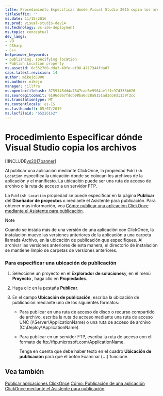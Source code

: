 ```yaml
---
title: Procedimiento Especificar dónde Visual Studio 2015 copia los archivos | Microsoft Docs
titleSuffix: ''
ms.date: 11/15/2016
ms.prod: visual-studio-dev14
ms.technology: vs-ide-deployment
ms.topic: conceptual
dev_langs:
- VB
- CSharp
- C++
helpviewer_keywords:
- publishing, specifying location
- Publish Location property
ms.assetid: 6c552700-dda3-49fe-af98-4717344fda07
caps.latest.revision: 14
author: mikejo5000
ms.author: mikejo
manager: jillfra
ms.openlocfilehash: 8759145dd4a7647cad6e9964ae1f1c97d333b626
ms.sourcegitcommit: 6196d0b7fdcb08ba6d28a8151ad36b8d1139f2cc
ms.translationtype: MT
ms.contentlocale: es-ES
ms.lasthandoff: 05/07/2019
ms.locfileid: "65226162"
---
```

# <a name="how-to-specify-where-visual-studio-copies-the-files"></a>Procedimiento Especificar dónde Visual Studio copia los archivos
[!INCLUDE[vs2017banner](../includes/vs2017banner.md)]

Al publicar una aplicación mediante ClickOnce, la propiedad `Publish Location` especifica la ubicación donde se colocan los archivos de la aplicación y el manifiesto. La ubicación puede ser una ruta de acceso de archivo o la ruta de acceso a un servidor FTP.

 La `Publish Location` propiedad se puede especificar en la página **Publicar** del **Diseñador de proyectos** o mediante el Asistente para publicación. Para obtener más información, vea [Cómo: publicar una aplicación ClickOnce mediante el Asistente para publicación](../deployment/how-to-publish-a-clickonce-application-using-the-publish-wizard.md).

> [!NOTE]
> Cuando se instala más de una versión de una aplicación con ClickOnce, la instalación mueve las versiones anteriores de la aplicación a una carpeta llamada Archivo, en la ubicación de publicación que especifiques. Al archivar las versiones anteriores de esta manera, el directorio de instalación se mantiene limpio de carpetas de versiones anteriores.

### <a name="to-specify-a-publishing-location"></a>Para especificar una ubicación de publicación

1. Seleccione un proyecto en el **Explorador de soluciones**y, en el menú **Proyecto** , haga clic en **Propiedades**.

2. Haga clic en la pestaña **Publicar**.

3. En el campo **Ubicación de publicación**, escriba la ubicación de publicación mediante uno de los siguientes formatos:

   - Para publicar en una ruta de acceso de disco o recurso compartido de archivo, escriba la ruta de acceso mediante una ruta de acceso UNC (\\\Server\ApplicationName) o una ruta de acceso de archivo (C:\Deploy\ApplicationName).

   - Para publicar en un servidor FTP, escriba la ruta de acceso con el formato de ftp:\//ftp.microsoft.com/ApplicationName.

     Tenga en cuenta que debe haber texto en el cuadro **Ubicación de publicación** para que el botón Examinar (**...**) funcione.

## <a name="see-also"></a>Vea también
 [Publicar aplicaciones ClickOnce](../deployment/publishing-clickonce-applications.md) [Cómo: Publicación de una aplicación ClickOnce mediante el Asistente para publicación](../deployment/how-to-publish-a-clickonce-application-using-the-publish-wizard.md)
